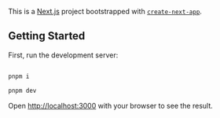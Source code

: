 This is a [Next.js](https://nextjs.org/) project bootstrapped with [`create-next-app`](https://github.com/vercel/next.js/tree/canary/packages/create-next-app).

## Getting Started

First, run the development server:

```bash

pnpm i

pnpm dev

```

Open [http://localhost:3000](http://localhost:3000) with your browser to see the result.
